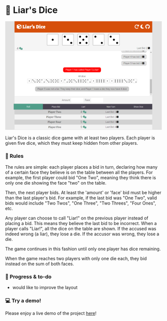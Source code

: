 # :game_die: Liar's Dice

<img src="assets/liars-dice-preview2.png">

Liar's Dice is a classic dice game with at least two players. Each player is given five dice, which they must keep hidden from other players. 

### :page_with_curl: Rules

The rules are simple: each player places a bid in turn, declaring how many of a certain face they believe is on the table between all the players. For example, the first player could bid "One Two", meaning they think there is only one die showing the face "two" on the table. 

Then, the next player bids. At least the 'amount' or 'face' bid must be higher than the last player's bid. For example, if the last bid was "One Two", valid bids would include "Two Twos", "One Three", "Two Threes", "Four Ones", etc.

Any player can choose to call "Liar!" on the previous player instead of placing a bid. This means they believe the last bid to be incorrect. When a player calls "Liar!", all the dice on the table are shown. If the accused was indeed wrong (a liar), they lose a die. If the accusor was wrong, they lose a die.

The game continues in this fashion until only one player has dice remaining.

When the game reaches two players with only one die each, they bid instead on the sum of both faces.

### :memo: Progress & to-do
- would like to improve the layout

### :computer: Try a demo!
Please enjoy a live demo of the project <a href="https://devlarabar.github.io/liars-dice/">here</a>!